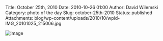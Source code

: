 Title: October 25th, 2010 
Date: 2010-10-26 01:00
Author: David Wilemski
Category: photo of the day
Slug: october-25th-2010
Status: published
Attachments: blog/wp-content/uploads/2010/10/wpid-IMG_20101025_215006.jpg

![image](http://oromis.davidwilemski.com/blog/wp-content/uploads/2010/10/wpid-IMG_20101025_215006.jpg)
